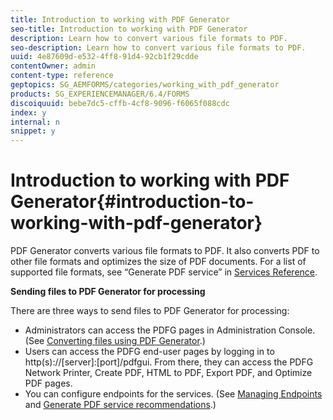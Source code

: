 ```yaml
---
title: Introduction to working with PDF Generator
seo-title: Introduction to working with PDF Generator
description: Learn how to convert various file formats to PDF.
seo-description: Learn how to convert various file formats to PDF.
uuid: 4e87609d-e532-4ff8-91d4-92cb1f29cdde
contentOwner: admin
content-type: reference
geptopics: SG_AEMFORMS/categories/working_with_pdf_generator
products: SG_EXPERIENCEMANAGER/6.4/FORMS
discoiquuid: bebe7dc5-cffb-4cf8-9096-f6065f088cdc
index: y
internal: n
snippet: y
---
```


# Introduction to working with PDF Generator{#introduction-to-working-with-pdf-generator}

PDF Generator converts various file formats to PDF. It also converts PDF to other file formats and optimizes the size of PDF documents. For a list of supported file formats, see “Generate PDF service” in [Services Reference](http://www.adobe.com/go/learn_aemforms_services_63).

**Sending files to PDF Generator for processing**

There are three ways to send files to PDF Generator for processing:

* Administrators can access the PDFG pages in Administration Console. (See [Converting files using PDF Generator](../../../forms/using/admin-help/converting-files-using-pdf-generator.md).)
* Users can access the PDFG end-user pages by logging in to http(s)://[server]:[port]/pdfgui. From there, they can access the PDFG Network Printer, Create PDF, HTML to PDF, Export PDF, and Optimize PDF pages.
* You can configure endpoints for the services. (See [Managing Endpoints](/forms/using/admin-help/topics/managing-endpoints) and [Generate PDF service recommendations](../../../forms/using/admin-help/configuring-watched-folder-endpoints.md#generate-pdf-service-recommendations).) [](../../../forms/using/admin-help/overview-5.md#main-pars-header)

